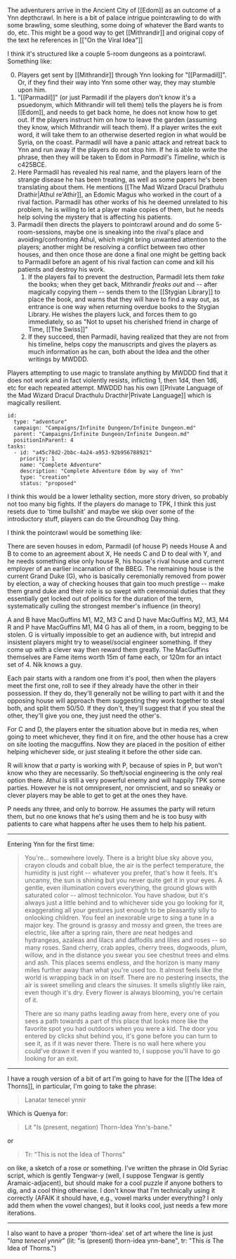 The adventurers arrive in the Ancient City of [[Edom]] as an outcome of a Ynn depthcrawl. In here is a bit of palace intrigue pointcrawling to do with some brawling, some sleuthing, some doing of whatever the Bard wants to do, etc. This might be a good way to get [[Mithrandir]] and original copy of the text he references in [["On the Viral Idea"]] 


I think it's structured like a couple 5-room dungeons as a pointcrawl. Something like:

0. Players get sent by [[Mithrandir]] through Ynn looking for "[[Parmadil]]". Or, if they find their way into Ynn some other way, they may stumble upon him.
1.  "[[Parmadil]]" (or just Parmadil if the players don't know it's a psuedonym, which Mithrandir will tell them) tells the players he is from [[Edom]], and needs to get back home, he does not know how to get out. If the players instruct him on how to leave the garden (assuming they know, which Mithrandir will teach them). If a player writes the exit word, it will take them to an otherwise deserted region in what would be Syria, on the coast. Parmadil will have a panic attack and retreat back to Ynn and run away if the players do not stop him. If he is able to write the phrase, then they will be taken to Edom in _Parmadil's Timeline_, which is c425BCE.
2. Here Parmadil has revealed his real name, and the players learn of the strange disease he has been treating, as well as some papers he's been translating about them. He mentions [[The Mad Wizard Dracul Drathulu Drathir|Athul re'Athir]], an Edomic Magus who worked in the court of a rival faction. Parmadil has other works of his he deemed unrelated to his problem, he is willing to let a player make copies of them, but he needs help solving the mystery that is affecting his patients.
3. Parmadil then directs the players to pointcrawl around and do some 5-room-sessions, maybe one is sneaking into the rival's place and avoiding/confronting Athul, which might bring unwanted attention to the players; another might be resolving a conflict between two other houses, and then once those are done a final one might be getting back to Parmadil before an agent of his rival faction can come and kill his patients and destroy his work.
	1. If the players fail to prevent the destruction, Parmadil lets them _take_ the books; when they get back, Mithrandir _freaks out_ and -- after magically copying them -- sends them to the [[Stygian Library]] to place the book, and warns that they will have to find a way out, as entrance is one way when returning overdue books to the Stygian Library. He wishes the players luck, and forces them to go immediately, so as "Not to upset his cherished friend in charge of Time, [[The Swiss]]"
	2. If they succeed, then Parmadil, having realized that they are not from his timeline, helps copy the manuscripts and gives the players as much information as he can, both about the Idea and the other writings by MWDDD.

Players attempting to use magic to translate anything by MWDDD find that it does not work and in fact violently resists, inflicting 1, then 1d4, then 1d6, etc for each repeated attempt. MWDDD has his own [[Private Language of the Mad Wizard Dracul Dracthulu Dracthir|Private Language]] which is magically resilient.

```RpgManager4
id: 
  type: "adventure"
  campaign: "Campaigns/Infinite Dungeon/Infinite Dungeon.md"
  parent: "Campaigns/Infinite Dungeon/Infinite Dungeon.md"
  positionInParent: 4
tasks: 
  - id: "a45c78d2-2bbc-4a24-a953-92b956788921"
    priority: 1
    name: "Complete Adventure"
    description: "Complete Adventure Edom by way of Ynn"
    type: "creation"
    status: "proposed"
```
I think this would be a lower lethality section, more story driven, so probably not too many big fights. If the players do manage to TPK, I think this just resets due to 'time bullshit' and maybe we skip over some of the introductory stuff, players can do the Groundhog Day thing.


I think the pointcrawl would be something like:

There are seven houses in edom, Parmadil (of house P) needs House A and B to come to an agreement about X, He needs C and D to deal with Y, and he needs something else only house R, his house's rival house and current employer of an earlier incarnation of the BBEG. The remaining house is the current Grand Duke (G), who is basically ceremonially removed from power by election, a way of checking houses that gain too much prestige -- make them grand duke and their role is so swept with ceremonial duties that they essentially get locked out of politics for the duration of the term, systematically culling the strongest member's influence (in theory)

A and B have MacGuffins M1, M2, M3
C and D have MacGuffins M2, M3, M4
R and P have MacGuffins M1, M4
G has all of them, in a room, begging to be stolen. G is virtually impossible to get an audience with, but intrepid and insistent players might try to weasel/social engineer something. If they come up with a clever way then reward them greatly. The MacGuffins themselves are Fame items worth 15m of fame each, or 120m for an intact set of 4. Nik knows a guy.

Each pair starts with a random one from it's pool, then when the players meet the first one, roll to see if they already have the other in their possession. If they do, they'll generally not be willing to part with it and the opposing house will approach them suggesting they work together to steal both, and split them 50/50. If they don't, they'll suggest that if you steal the other, they'll give you one, they just need the other's.

For C and D, the players enter the situation above but in media res, when going to meet whichever, they find it on fire, and the other house has a crew on site looting the macguffins. Now they are placed in the position of either helping whichever side, or just stealing it before the other side can.

R will know that _a_ party is working with P, because of spies in P, but won't know who they are necessarily. So theft/social engineering is the only real option there. Athul is still a very powerful enemy and will happily TPK some parties. However he is not omnipresent, nor omniscient, and so sneaky or clever players may be able to get to get at the ones they have.

P needs any three, and only to borrow. He assumes the party will return them, but no one knows that he's using them and he is too busy with patients to care what happens after he uses them to help his patient.





----

Entering Ynn for the first time:

> You're... somewhere lovely. There is a bright blue sky above you, crayon clouds and cobalt blue, the air is the perfect temperature, the humidity is just right -- whatever you prefer, that's how it feels. It's uncanny, the sun is shining but you never quite get it in your eyes. A gentle, even illumination covers everything, the ground glows with saturated color -- almost technicolor. You have shadow, but it's always just a little behind and to whichever side you go looking for it, exaggerating all your gestures just enough to be pleasantly silly to onlooking children. You feel an inexorable urge to sing a tune in a major key. The ground is grassy and mossy and green, the trees are electric, like after a spring rain, there are neat hedges and hydrangeas, azaleas and lilacs and daffodils and lilies and roses -- so many roses. Sand cherry, crab apples, cherry trees, dogwoods, plum, willow, and in the distance you swear you see chestnut trees and elms and ash. This places seems endless, and the horizon is many many miles further away than what you're used too. It almost feels like the world is wrapping back in on itself. There are no pestering insects, the air is sweet smelling and clears the sinuses. It smells slightly like rain, even though it's dry. Every flower is always blooming, you're certain of it.
>
> There are so many paths leading away from here, every one of you sees a path towards a part of this place that looks more like the favorite spot you had outdoors when you were a kid. The door you entered by clicks shut behind you, it's gone before you can turn to see it, as if it was never there. There is no wall here where you could've drawn it even if you wanted to, I suppose you'll have to go looking for an exit. 


----

I have a rough version of a bit of art I'm going to have for the [[The Idea of Thorns]], in particular, I'm going to take the phrase:

> Lanatar tenecel ynnir

Which is Quenya for:

> Lit "Is (present, negation) Thorn-Idea Ynn's-bane."

or

> Tr: "This is not the Idea of Thorns"

on like, a sketch of a rose or something. I've written the phrase in Old Syriac script, which is gently Tengwar-y (well, I suppose Tengwar is gently Aramaic-adjacent), but should make for a cool puzzle if anyone bothers to dig, and a cool thing otherwise. I don't know that I'm technically using it correctly (AFAIK it should have, e.g., vowel marks under everything? I only add them when the vowel changes), but it looks cool, just needs a few more iterations.

---

I also want to have a proper 'thorn-idea' set of art where the line is just "_lana tenecel ynnir_" (lit: "is (present) thorn-idea ynn-bane", tr: "This _is_ The Idea of Thorns.")

